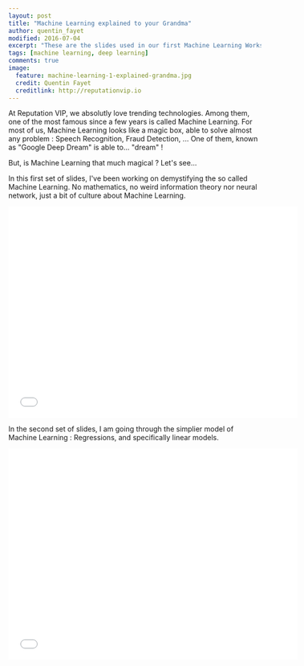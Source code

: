 ```yaml
---
layout: post
title: "Machine Learning explained to your Grandma"
author: quentin_fayet
modified: 2016-07-04
excerpt: "These are the slides used in our first Machine Learning Workshop at ReputationVIP."
tags: [machine learning, deep learning]
comments: true
image:
  feature: machine-learning-1-explained-grandma.jpg
  credit: Quentin Fayet
  creditlink: http://reputationvip.io
---
```


At Reputation VIP, we absolutly love trending technologies. Among them, one of
the most famous since a few years is called Machine Learning. For most of us, Machine
Learning looks like a magic box, able to solve almost any problem : Speech
Recognition, Fraud Detection, ... One of them, known as "Google Deep Dream" is
able to... "dream" !

But, is Machine Learning that much magical ? Let's see...

In this first set of slides, I've been working on demystifying the so called
Machine Learning. No mathematics, no weird information theory nor neural network,
just a bit of culture about Machine Learning.


<iframe src="//slides.com/quentinfayet/machine-learning-explained-to-your-grandma/embed?token=Eid3HHqJ" width="576" height="420" scrolling="no" frameborder="0" webkitallowfullscreen mozallowfullscreen allowfullscreen></iframe>

In the second set of slides, I am going through the simplier model of Machine Learning : Regressions, and specifically linear models.

<iframe src="//slides.com/quentinfayet/deck-3/embed" width="576" height="420" scrolling="no" frameborder="0" webkitallowfullscreen mozallowfullscreen allowfullscreen></iframe>
